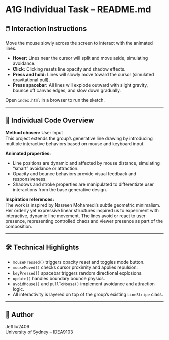 # A1G Individual Task – README.md

## 🖱️ Interaction Instructions  
Move the mouse slowly across the screen to interact with the animated lines.  
- **Hover:** Lines near the cursor will split and move aside, simulating avoidance.
- **Click:** Clicking resets line opacity and shadow effects.
- **Press and hold:** Lines will slowly move toward the cursor (simulated gravitational pull).
- **Press spacebar:** All lines will explode outward with slight gravity, bounce off canvas edges, and slow down gradually.

Open `index.html` in a browser to run the sketch.

---

## 🎨 Individual Code Overview  
**Method chosen:** User Input  
This project extends the group’s generative line drawing by introducing multiple interactive behaviors based on mouse and keyboard input.

**Animated properties:**  
- Line positions are dynamic and affected by mouse distance, simulating “smart” avoidance or attraction.  
- Opacity and bounce behaviors provide visual feedback and responsiveness.  
- Shadows and stroke properties are manipulated to differentiate user interactions from the base generative design.

**Inspiration references:**  
The work is inspired by Nasreen Mohamedi’s subtle geometric minimalism. Her orderly yet expressive linear structures inspired us to experiment with interactive, dynamic line movement. The lines avoid or react to user presence, representing controlled chaos and viewer presence as part of the composition.

---

## 🛠️ Technical Highlights  
- `mousePressed()` triggers opacity reset and toggles mode button.
- `mouseMoved()` checks cursor proximity and applies repulsion.
- `keyPressed()` spacebar triggers random directional explosions.
- `update()` handles boundary bounce physics.
- `avoidMouse()` and `pullToMouse()` implement avoidance and attraction logic.
- All interactivity is layered on top of the group’s existing `LineStripe` class.

---

## 🔗 Author  
Jeffliu2406  
University of Sydney – IDEA9103  